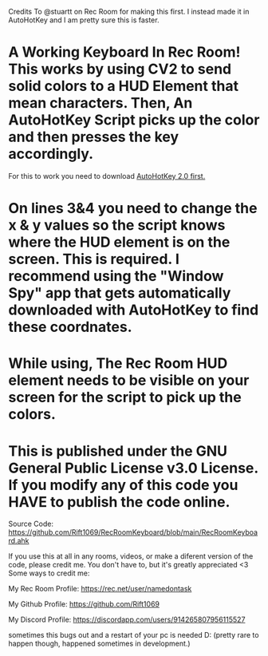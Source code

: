 Credits To @stuartt on Rec Room for making this first. I instead made it in AutoHotKey and I am pretty sure this is faster.
# A Working Keyboard In Rec Room! This works by using CV2 to send solid colors to a HUD Element that mean characters. Then, An AutoHotKey Script picks up the color and then presses the key accordingly.
For this to work you need to download [AutoHotKey 2.0 first.](https://autohotkey.com/)

# On lines 3&4 you need to change the x & y values so the script knows where the HUD element is on the screen. This is required. I recommend using the "Window Spy" app that gets automatically downloaded with AutoHotKey to find these coordnates.

# While using, The Rec Room HUD element needs to be visible on your screen for the script to pick up the colors.

# This is published under the GNU General Public License v3.0 License. If you modify any of this code you HAVE to publish the code online.

Source Code: https://github.com/Rift1069/RecRoomKeyboard/blob/main/RecRoomKeyboard.ahk

If you use this at all in any rooms, videos, or make a diferent version of the code, please credit me. You don't have to, but it's greatly appreciated <3
Some ways to credit me: 

My Rec Room Profile: https://rec.net/user/namedontask

My Github Profile: https://github.com/Rift1069

My Discord Profile: https://discordapp.com/users/914265807956115527

sometimes this bugs out and a restart of your pc is needed D: (pretty rare to happen though, happened sometimes in development.)
